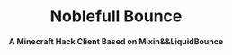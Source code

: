 <h1 align="center">Noblefull Bounce</h1>
<h4 align="center">A Minecraft Hack Client Based on Mixin&&LiquidBounce</h4>
